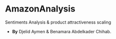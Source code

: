 # AmazonAnalysis
Sentiments Analysis &amp; product attractiveness scaling 

- **By** Djelid Aymen & Benamara Abdelkader Chihab. 

